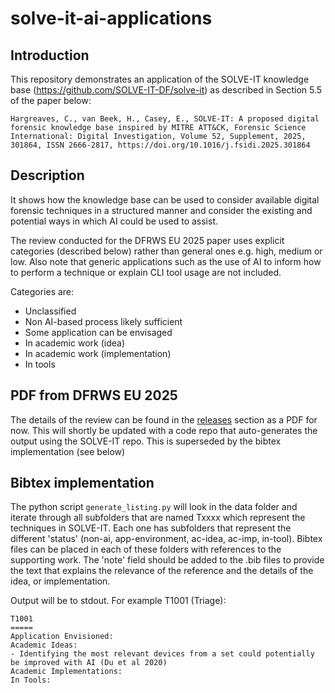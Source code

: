 # solve-it-ai-applications

## Introduction
This repository demonstrates an application of the SOLVE-IT knowledge base (https://github.com/SOLVE-IT-DF/solve-it) as described in Section 5.5 of the paper below:

```Hargreaves, C., van Beek, H., Casey, E., SOLVE-IT: A proposed digital forensic knowledge base inspired by MITRE ATT&CK, Forensic Science International: Digital Investigation, Volume 52, Supplement, 2025, 301864, ISSN 2666-2817, https://doi.org/10.1016/j.fsidi.2025.301864```


## Description
It shows how the knowledge base can be used to consider available digital forensic techniques in a structured manner and consider the existing and potential ways in which AI could be used to assist. 

The review conducted for the DFRWS EU 2025 paper uses explicit categories (described below) rather than general ones e.g. high, medium or low. Also note that generic applications such as the use of AI to inform how to perform a technique or explain CLI tool usage are not included.

Categories are:

- Unclassified
- Non AI-based process likely sufficient
- Some application can be envisaged
- In academic work (idea)
- In academic work (implementation)
- In tools

## PDF from DFRWS EU 2025

The details of the review can be found in the [releases](https://github.com/SOLVE-IT-DF/solve-it-applications-ai-review/releases) section as a PDF for now. This will shortly be updated with a code repo that auto-generates the output using the SOLVE-IT repo. This is superseded by the bibtex implementation (see below)


## Bibtex implementation

The python script ```generate_listing.py``` will look in the data folder and iterate through all subfolders that are named Txxxx which represent the techniques in SOLVE-IT. Each one has subfolders that represent the different 'status' (non-ai, app-environment, ac-idea, ac-imp, in-tool). Bibtex files can be placed in each of these folders with references to the supporting work. The 'note' field should be added to the .bib files to provide the text that explains the relevance of the reference and the details of the idea, or implementation. 

Output will be to stdout. For example T1001 (Triage):

```
T1001
=====
Application Envisioned:
Academic Ideas:
- Identifying the most relevant devices from a set could potentially be improved with AI (Du et al 2020)
Academic Implementations:
In Tools:
```


